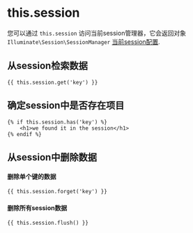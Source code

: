 # this.session

您可以通过 `this.session` 访问当前session管理器，它会返回对象 `Illuminate\Session\SessionManager` [当前session配置](../services/session.md#configuration).

## 从session检索数据

```twig
{{ this.session.get('key') }}
```

## 确定session中是否存在项目

```twig
{% if this.session.has('key') %}
    <h1>we found it in the session</h1>
{% endif %}
```

## 从session中删除数据

#### 删除单个键的数据 

```twig
{{ this.session.forget('key') }}
```

#### 删除所有session数据 

```twig
{{ this.session.flush() }}
```
